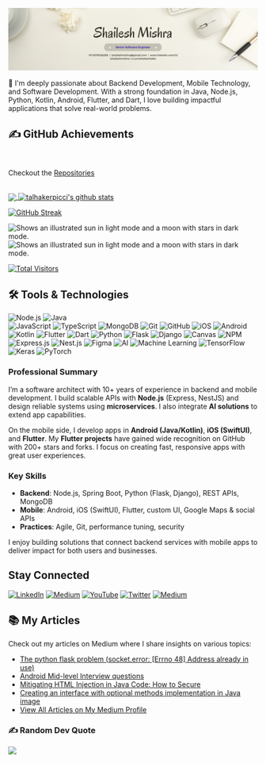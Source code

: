 [<img src='https://raw.githubusercontent.com/ishaileshmishra/ishaileshmishra/refs/heads/master/icons/shaileshmishra.png'>](https://github.com/ishaileshmishra)



<!-- [<img src='https://github.com/ishaileshmishra/ishaileshmishra/blob/master/icons/shailesh-mishra_64468120.png' alt='Java' width='1200'>](https://github.com/ishaileshmishra) -->

🚀 I'm deeply passionate about Backend Development, Mobile Technology, and Software Development. With a strong foundation in Java, Node.js, Python, Kotlin, Android, Flutter, and Dart, I love building impactful applications that solve real-world problems.

## ✍️ GitHub Achievements 

<br>

Checkout the [Repositories](https://github.com/ishaileshmishra?tab=repositories&q=&type=&language=&sort=stargazers)

<br>

<a href="https://github.com/ishaileshmishra/ishaileshmishra">
  <img align="center" src="https://github-readme-stats.vercel.app/api/top-langs/?username=ishaileshmishra&hide=html,gdscript,roff,latte,qml,asp,swift,objective-c,kotlin,shell,java,css,scss,javascript,c,c%2B%2B,c%23,batchfile,cmake,ruby&theme=dark&hide_langs_below=1" />
</a>

<a href="https://github.com/ishaileshmishra/ishaileshmishra">
  <img align="center" src="https://github-readme-stats.vercel.app/api?username=ishaileshmishra&show_icons=true&theme=radical&line_height=27&title_color=fff&icon_color=79ff97&text_color=9f9f9f&bg_color=151515" alt="talhakerpicci's github stats" />
</a>

[![GitHub Streak](https://github-readme-streak-stats-weld-one.vercel.app?user=ishaileshmishra&theme=gruvbox_duo&hide_border=true)](https://ishaileshmishra.medium.com/)


<picture>
  <source media="(prefers-color-scheme: dark)" srcset="https://raw.githubusercontent.com/ishaileshmishra/github-stats/master/generated/overview.svg#gh-dark-mode-only">
  <source media="(prefers-color-scheme: light)" srcset="https://raw.githubusercontent.com/ishaileshmishra/github-stats/master/generated/overview.svg#gh-light-mode-only">
  <img alt="Shows an illustrated sun in light mode and a moon with stars in dark mode." src="https://user-images.githubusercontent.com/25423296/163456779-a8556205-d0a5-45e2-ac17-42d089e3c3f8.png">
</picture>

<picture>
  <source media="(prefers-color-scheme: dark)" srcset="https://raw.githubusercontent.com/ishaileshmishra/github-stats/master/generated/languages.svg#gh-dark-mode-only">
  <source media="(prefers-color-scheme: light)" srcset="https://raw.githubusercontent.com/ishaileshmishra/github-stats/master/generated/languages.svg#gh-light-mode-only">
  <img alt="Shows an illustrated sun in light mode and a moon with stars in dark mode." src="https://user-images.githubusercontent.com/25423296/163456779-a8556205-d0a5-45e2-ac17-42d089e3c3f8.png">
</picture>



[![Total Visitors](https://visitor-badge.laobi.icu/badge?page_id=ishaileshmishra)](https://github.com/ishaileshmishra)

## 🛠️ Tools & Technologies

![Node.js](https://img.shields.io/badge/node.js-339933?style=for-the-badge&logo=node-dot-js&logoColor=white) 
![Java](https://img.shields.io/badge/java-%23ED8B00.svg?style=for-the-badge&logo=java&logoColor=white)  
![JavaScript](https://img.shields.io/badge/javascript-%23323330.svg?style=for-the-badge&logo=javascript&logoColor=%23F7DF1E) 
![TypeScript](https://img.shields.io/badge/typescript-%23007ACC.svg?style=for-the-badge&logo=typescript&logoColor=white)
![MongoDB](https://img.shields.io/badge/MongoDB-%234ea94b.svg?style=for-the-badge&logo=mongodb&logoColor=white)
![Git](https://img.shields.io/badge/git-%23F05033.svg?style=for-the-badge&logo=git&logoColor=white) 
![GitHub](https://img.shields.io/badge/github-%23181717.svg?style=for-the-badge&logo=github&logoColor=white) 
![iOS](https://img.shields.io/badge/iOS-000000?style=for-the-badge&logo=ios&logoColor=white)
![Android](https://img.shields.io/badge/Android-3DDC84?style=for-the-badge&logo=android&logoColor=white)
![Kotlin](https://img.shields.io/badge/kotlin-%230095D5.svg?style=for-the-badge&logo=kotlin&logoColor=white) 
![Flutter](https://img.shields.io/badge/flutter-%2302569B.svg?style=for-the-badge&logo=flutter&logoColor=white)
![Dart](https://img.shields.io/badge/dart-%230175C2.svg?style=for-the-badge&logo=dart&logoColor=white) 
![Python](https://img.shields.io/badge/python-3670A0?style=for-the-badge&logo=python&logoColor=ffdd54) 
![Flask](https://img.shields.io/badge/flask-%23000.svg?style=for-the-badge&logo=flask&logoColor=white) 
![Django](https://img.shields.io/badge/django-%23092E20.svg?style=for-the-badge&logo=django&logoColor=white) 
![Canvas](https://img.shields.io/badge/Canvas-%2300C4CC.svg?style=for-the-badge&logo=canvas&logoColor=white) 
![NPM](https://img.shields.io/badge/NPM-%23000000.svg?style=for-the-badge&logo=npm&logoColor=white) 
![Express.js](https://img.shields.io/badge/express.js-%23404d59.svg?style=for-the-badge&logo=express&logoColor=%2361DAFB) 
![Nest.js](https://img.shields.io/badge/nestjs-%23E0234E.svg?style=for-the-badge&logo=nestjs&logoColor=white) 
![Figma](https://img.shields.io/badge/figma-%23F24E1E.svg?style=for-the-badge&logo=figma&logoColor=white)
![AI](https://img.shields.io/badge/AI-%2300B4D8.svg?style=for-the-badge&logo=artificial-intelligence&logoColor=white)
![Machine Learning](https://img.shields.io/badge/machine%20learning-%234285F4.svg?style=for-the-badge&logo=machine-learning&logoColor=white)
![TensorFlow](https://img.shields.io/badge/tensorflow-%23FF6F00.svg?style=for-the-badge&logo=tensorflow&logoColor=white) 
![Keras](https://img.shields.io/badge/keras-%23D00000.svg?style=for-the-badge&logo=keras&logoColor=white) 
![PyTorch](https://img.shields.io/badge/pytorch-%23EE4C2C.svg?style=for-the-badge&logo=pytorch&logoColor=white) 



### Professional Summary

I’m a software architect with 10+ years of experience in backend and mobile development. I build scalable APIs with **Node.js** (Express, NestJS) and design reliable systems using **microservices**. I also integrate **AI solutions** to extend app capabilities.

On the mobile side, I develop apps in **Android (Java/Kotlin)**, **iOS (SwiftUI)**, and **Flutter**. My **Flutter projects** have gained wide recognition on GitHub with 200+ stars and forks. I focus on creating fast, responsive apps with great user experiences.

### Key Skills

* **Backend**: Node.js, Spring Boot, Python (Flask, Django), REST APIs, MongoDB
* **Mobile**: Android, iOS (SwiftUI), Flutter, custom UI, Google Maps & social APIs
* **Practices**: Agile, Git, performance tuning, security

I enjoy building solutions that connect backend services with mobile apps to deliver impact for both users and businesses.



## Stay Connected

[![LinkedIn](https://img.icons8.com/color/48/000000/linkedin.png)](https://www.linkedin.com/in/ishaileshmishra/) [![Medium](https://img.icons8.com/color/48/000000/medium-logo.png)](https://ishaileshmishra.medium.com) [![YouTube](https://img.icons8.com/color/48/000000/youtube-squared.png)](https://www.youtube.com/@ishaileshmishra) [![Twitter](https://img.icons8.com/color/48/000000/twitter.png)](https://x.com/ishaileshmisra) [![Medium](https://img.icons8.com/color/48/000000/medium-logo.png)](https://medium.com/@ishaileshmishra) 



## 📚 My Articles

Check out my articles on Medium where I share insights on various topics:

- [The python flask problem (socket.error: [Errno 48] Address already in use)](https://medium.com/@ishaileshmishra/the-python-flask-problem-socket-error-errno-48-address-already-in-use-4d074847587e)
- [Android Mid-level Interview questions](https://medium.com/p/aaf24a03e6b9)
- [Mitigating HTML Injection in Java Code: How to Secure](https://medium.com/p/7d5e30e129c0)
- [Creating an interface with optional methods implementation in Java image](https://medium.com/p/8458f1084ef0)
- [View All Articles on My Medium Profile](https://ishaileshmishra.medium.com/)





### ✍️ Random Dev Quote
![](https://quotes-github-readme.vercel.app/api?type=horizontal&theme=light)
